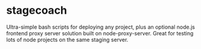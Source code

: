 stagecoach
==========

Ultra-simple bash scripts for deploying any project, plus an optional node.js frontend proxy server solution built on node-proxy-server. Great for testing lots of node projects on the same staging server.